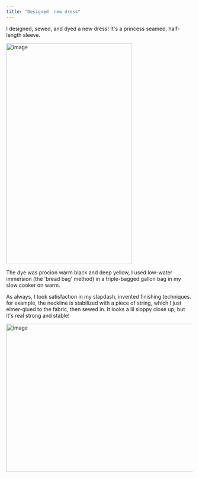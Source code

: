 ```yaml
---
title: "Designed  new dress"
---
```


I designed, sewed, and dyed a new dress! It's a princess seamed, half-length sleeve. 

<img width="340" height="595" alt="image" src="https://github.com/user-attachments/assets/7ca9a84f-d64d-41ba-9c48-7d96d4ac3dfc" />

The dye was procion warm black and deep yellow, I used low-water immersion (the 'bread bag' method) in a triple-bagged gallon bag in my slow cooker on warm.

As always, I took satisfaction in my slapdash, invented finishing techniques. for example, the neckline is stabilized with a piece of string, which I just elmer-glued to the fabric, then sewed in. It looks a lil sloppy close up, but it's real strong and stable! 

<img width="784" height="399" alt="image" src="https://github.com/user-attachments/assets/7a27ec14-ba31-4062-b670-e60dcebd5f0a" />

